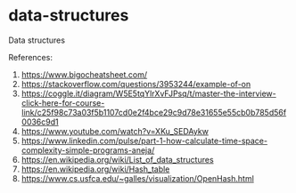 # data-structures
Data structures

References:
1. https://www.bigocheatsheet.com/
2. https://stackoverflow.com/questions/3953244/example-of-on
3. https://coggle.it/diagram/W5E5tqYlrXvFJPsq/t/master-the-interview-click-here-for-course-link/c25f98c73a03f5b1107cd0e2f4bce29c9d78e31655e55cb0b785d56f0036c9d1
4. https://www.youtube.com/watch?v=XKu_SEDAykw
5. https://www.linkedin.com/pulse/part-1-how-calculate-time-space-complexity-simple-programs-aneja/
6. https://en.wikipedia.org/wiki/List_of_data_structures
7. https://en.wikipedia.org/wiki/Hash_table
8. https://www.cs.usfca.edu/~galles/visualization/OpenHash.html